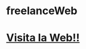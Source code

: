 # freelanceWeb

<!-- agregar un enlace para mostrar la web -->
#  [Visita la Web!!](https://tiendaweb-edu.netlify.app//)